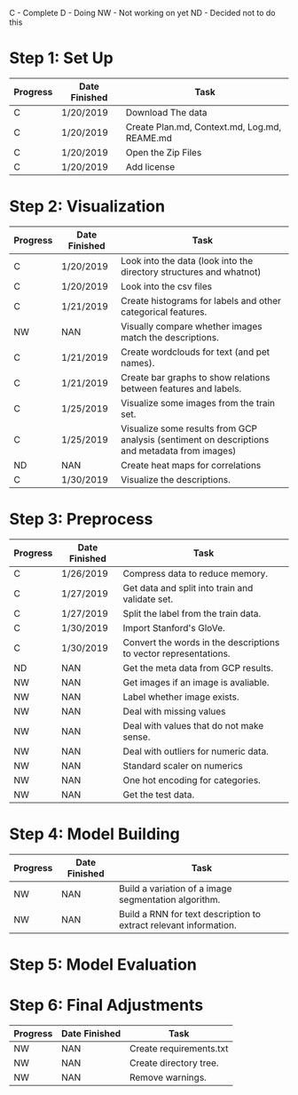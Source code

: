 C - Complete
D - Doing
NW - Not working on yet
ND - Decided not to do this


# Step 1: Set Up

| Progress | Date Finished | Task                  
|----------|---------------|-----
| C        | 1/20/2019     | Download The data    
| C        | 1/20/2019     | Create Plan.md, Context.md, Log.md, REAME.md
| C        | 1/20/2019     | Open the Zip Files
| C        | 1/20/2019     | Add license   

# Step 2: Visualization

| Progress | Date Finished | Task                  
|----------|---------------|-----
| C        | 1/20/2019     | Look into the data (look into the directory structures and whatnot)
| C        | 1/20/2019     | Look into the csv files
| C        | 1/21/2019     | Create histograms for labels and other categorical features.
| NW | NAN | Visually compare whether images match the descriptions.
| C        | 1/21/2019     | Create wordclouds for text (and pet names).
| C        | 1/21/2019     | Create bar graphs to show relations between features and labels.
| C        | 1/25/2019     | Visualize some images from the train set.
| C        | 1/25/2019     | Visualize some results from GCP analysis (sentiment on descriptions and metadata from images)
| ND | NAN | Create heat maps for correlations
| C        | 1/30/2019     | Visualize the descriptions.

# Step 3: Preprocess

| Progress | Date Finished | Task                  
|----------|---------------|-----
| C        | 1/26/2019     | Compress data to reduce memory.
| C        | 1/27/2019     | Get data and split into train and validate set.
| C        | 1/27/2019     | Split the label from the train data.
| C        | 1/30/2019     | Import Stanford's GloVe.
| C        | 1/30/2019     | Convert the words in the descriptions to vector representations.
| ND | NAN | Get the meta data from GCP results.
| NW | NAN | Get images if an image is avaliable.
| NW | NAN | Label whether image exists.
| NW | NAN | Deal with missing values
| NW | NAN | Deal with values that do not make sense.
| NW | NAN | Deal with outliers for numeric data.
| NW | NAN | Standard scaler on numerics
| NW | NAN | One hot encoding for categories.
| NW | NAN | Get the test data.

# Step 4: Model Building

| Progress | Date Finished | Task                  
|----------|---------------|-----
| NW | NAN | Build a variation of a image segmentation algorithm.
| NW | NAN | Build a RNN for text description to extract relevant information.


# Step 5: Model Evaluation

# Step 6: Final Adjustments 

| Progress | Date Finished | Task  
|----------|---------------|-----
| NW | NAN | Create requirements.txt
| NW | NAN | Create directory tree.
| NW | NAN | Remove warnings.